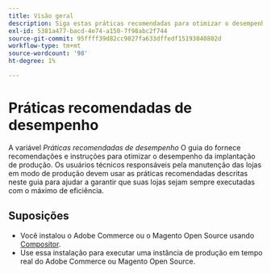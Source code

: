 ```yaml
---
title: Visão geral
description: Siga estas práticas recomendadas para otimizar o desempenho da implantação do Adobe Commerce ou Magento Open Source.
exl-id: 5381a477-bacd-4e74-a150-7f98abc2f744
source-git-commit: 95ffff39d82cc9027fa633dffedf15193040802d
workflow-type: tm+mt
source-wordcount: '98'
ht-degree: 1%

---
```


# Práticas recomendadas de desempenho

A variável _Práticas recomendadas de desempenho_ O guia do fornece recomendações e instruções para otimizar o desempenho da implantação de produção. Os usuários técnicos responsáveis pela manutenção das lojas em modo de produção devem usar as práticas recomendadas descritas neste guia para ajudar a garantir que suas lojas sejam sempre executadas com o máximo de eficiência.

## Suposições

* Você instalou o Adobe Commerce ou o Magento Open Source usando [Compositor](../installation/composer.md).
* Use essa instalação para executar uma instância de produção em tempo real do Adobe Commerce ou Magento Open Source.
